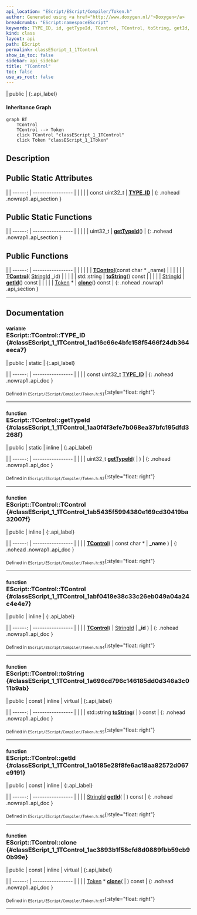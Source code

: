 ```yaml
---
api_location: "EScript/EScript/Compiler/Token.h"
author: Generated using <a href="http://www.doxygen.nl/">Doxygen</a>
breadcrumbs: "EScript:namespaceEScript"
keywords: TYPE_ID, id, getTypeId, TControl, TControl, toString, getId, clone
kind: class
layout: api
path: EScript
permalink: classEScript_1_1TControl
show_in_toc: false
sidebar: api_sidebar
title: "TControl"
toc: false
use_as_root: false
---
```


| public |
{:.api_label}

#### Inheritance Graph

```mermaid
graph BT
	TControl
	TControl --> Token
	click TControl "classEScript_1_1TControl"
	click Token "classEScript_1_1Token"
```

## Description





## Public Static Attributes

|
| ------: | ----------------- |
|  | |
| const uint32_t | **[TYPE_ID](#classEScript_1_1TControl_1ad16c66e4bfc158f5466f24db364eeca7)**  |
{: .nohead .nowrap1 .api_section }


## Public Static Functions

|
| ------: | ----------------- |
|  | |
| uint32_t | **[getTypeId](#classEScript_1_1TControl_1aa0f4f3efe7b068ea37bfc195dfd3268f)**() |
{: .nohead .nowrap1 .api_section }


## Public Functions

|
| ------: | ----------------- |
|  | |
|  | **[TControl](#classEScript_1_1TControl_1ab5435f5994380e169cd30419ba32007f)**(const char * _name) |
|  | |
|  | **[TControl](#classEScript_1_1TControl_1abf0418e38c33c26eb049a04a24c4e4e7)**( [StringId](classEScript_1_1StringId)  _id) |
|  | |
| std::string | **[toString](#classEScript_1_1TControl_1a696cd796c146185dd0d346a3c011b9ab)**() const |
|  | |
| [StringId](classEScript_1_1StringId) | **[getId](#classEScript_1_1TControl_1a0185e28f8fe6ac18aa82572d067e9191)**() const |
|  | |
| [Token](classEScript_1_1Token) * | **[clone](#classEScript_1_1TControl_1ac3893b1f58cfd8d0889fbb59cb90b99e)**() const |
{: .nohead .nowrap1 .api_section }


-------------------------------------------------------------------

## Documentation

### <small>variable</small><br/> EScript::TControl::TYPE_ID {#classEScript_1_1TControl_1ad16c66e4bfc158f5466f24db364eeca7}

| public | static |
{:.api_label}

|
| ------: | ----------------- |
|  |
| const uint32_t **[TYPE_ID](#classEScript_1_1TControl_1ad16c66e4bfc158f5466f24db364eeca7)**  |
{: .nohead .nowrap1 .api_doc }





<sub>Defined in `EScript/EScript/Compiler/Token.h:91`</sub>{:style="float: right"}

-------------------------------------------------------------------

### <small>function</small><br/> EScript::TControl::getTypeId {#classEScript_1_1TControl_1aa0f4f3efe7b068ea37bfc195dfd3268f}

| public | static | inline |
{:.api_label}

|
| ------: | ----------------- |
|  |
| uint32_t **[getTypeId](#classEScript_1_1TControl_1aa0f4f3efe7b068ea37bfc195dfd3268f)**( |  ) |
{: .nohead .nowrap1 .api_doc }





<sub>Defined in `EScript/EScript/Compiler/Token.h:92`</sub>{:style="float: right"}

-------------------------------------------------------------------

### <small>function</small><br/> EScript::TControl::TControl {#classEScript_1_1TControl_1ab5435f5994380e169cd30419ba32007f}

| public | inline |
{:.api_label}

|
| ------: | ----------------- |
|  |
|  **[TControl](#classEScript_1_1TControl_1ab5435f5994380e169cd30419ba32007f)**( | const char * | **_name** ) |
{: .nohead .nowrap1 .api_doc }





<sub>Defined in `EScript/EScript/Compiler/Token.h:93`</sub>{:style="float: right"}

-------------------------------------------------------------------

### <small>function</small><br/> EScript::TControl::TControl {#classEScript_1_1TControl_1abf0418e38c33c26eb049a04a24c4e4e7}

| public | inline |
{:.api_label}

|
| ------: | ----------------- |
|  |
|  **[TControl](#classEScript_1_1TControl_1abf0418e38c33c26eb049a04a24c4e4e7)**( |  [StringId](classEScript_1_1StringId)  | **_id** ) |
{: .nohead .nowrap1 .api_doc }





<sub>Defined in `EScript/EScript/Compiler/Token.h:94`</sub>{:style="float: right"}

-------------------------------------------------------------------

### <small>function</small><br/> EScript::TControl::toString {#classEScript_1_1TControl_1a696cd796c146185dd0d346a3c011b9ab}

| public | const | inline | virtual |
{:.api_label}

|
| ------: | ----------------- |
|  |
| std::string **[toString](#classEScript_1_1TControl_1a696cd796c146185dd0d346a3c011b9ab)**( |  ) const |
{: .nohead .nowrap1 .api_doc }





<sub>Defined in `EScript/EScript/Compiler/Token.h:95`</sub>{:style="float: right"}

-------------------------------------------------------------------

### <small>function</small><br/> EScript::TControl::getId {#classEScript_1_1TControl_1a0185e28f8fe6ac18aa82572d067e9191}

| public | const | inline |
{:.api_label}

|
| ------: | ----------------- |
|  |
| [StringId](classEScript_1_1StringId) **[getId](#classEScript_1_1TControl_1a0185e28f8fe6ac18aa82572d067e9191)**( |  ) const |
{: .nohead .nowrap1 .api_doc }





<sub>Defined in `EScript/EScript/Compiler/Token.h:96`</sub>{:style="float: right"}

-------------------------------------------------------------------

### <small>function</small><br/> EScript::TControl::clone {#classEScript_1_1TControl_1ac3893b1f58cfd8d0889fbb59cb90b99e}

| public | const | inline | virtual |
{:.api_label}

|
| ------: | ----------------- |
|  |
| [Token](classEScript_1_1Token) * **[clone](#classEScript_1_1TControl_1ac3893b1f58cfd8d0889fbb59cb90b99e)**( |  ) const |
{: .nohead .nowrap1 .api_doc }





<sub>Defined in `EScript/EScript/Compiler/Token.h:97`</sub>{:style="float: right"}

-------------------------------------------------------------------

